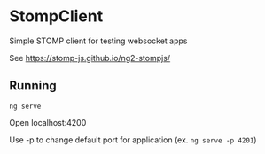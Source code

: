 # StompClient

Simple STOMP client for testing websocket apps

See https://stomp-js.github.io/ng2-stompjs/

## Running

`ng serve`

Open localhost:4200

Use -p to change default port for application (ex. `ng serve -p 4201`)
